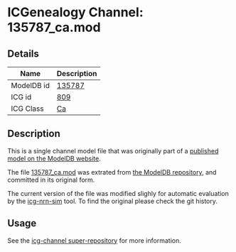 # ICGenealogy Channel: 135787\_ca.mod

## Details

Name | Description
---- | -----------
ModelDB id | [135787](http://senselab.med.yale.edu/ModelDB/ShowModel.cshtml?model=135787)
ICG id | [809](http://icg.neurotheory.ox.ac.uk/channels/3/809)
ICG Class | [Ca](http://icg.neurotheory.ox.ac.uk/channels/3)

## Description

This is a single channel model file that was originally part of a [published model on the ModelDB website](http://senselab.med.yale.edu/ModelDB/ShowModel.cshtml?model=135787).


The file [135787\_ca.mod](135787_ca.mod) was extrated from [the ModelDB repository](http://senselab.med.yale.edu/ModelDB/ShowModel.cshtml?model=135787), and committed in its original form.

The current version of the file was modified slighly for automatic evaluation by the [icg-nrn-sim](https://github.com/icgenealogy/icg-nrn-sim) tool. To find the original please check the git history.


## Usage

See the [icg-channel super-repository](https://github.com/icgenealogy/icg-channels) for more information.
